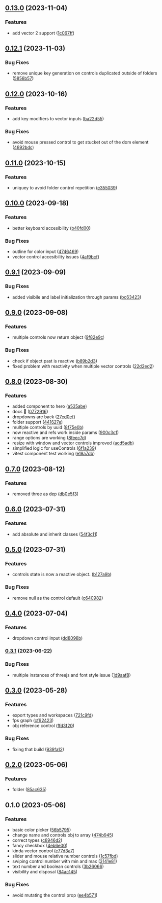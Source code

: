 

## [0.13.0](https://github.com/Tresjs/leches/compare/0.12.1...0.13.0) (2023-11-04)


### Features

* add vector 2 support ([1c067ff](https://github.com/Tresjs/leches/commit/1c067ffa2b1c56c367cc0b462e3d6e8b050f5b14))

## [0.12.1](https://github.com/Tresjs/leches/compare/0.12.0...0.12.1) (2023-11-03)


### Bug Fixes

* remove unique key generation on controls duplicated outside of folders ([5858b57](https://github.com/Tresjs/leches/commit/5858b572cc0f7532870af8caa67703aa628162ed))

## [0.12.0](https://github.com/Tresjs/leches/compare/0.11.0...0.12.0) (2023-10-16)


### Features

* add key modifiers to vector inputs ([ba22d55](https://github.com/Tresjs/leches/commit/ba22d559b612083156cef6d493497243dc3776b8))


### Bug Fixes

* avoid mouse pressed control to get stucket out of the dom element ([4892bdc](https://github.com/Tresjs/leches/commit/4892bdcbb157a4a7eac89033cb926cd5c6e21681))

## [0.11.0](https://github.com/Tresjs/leches/compare/0.10.0...0.11.0) (2023-10-15)


### Features

* uniquey to avoid folder control repetition ([e355039](https://github.com/Tresjs/leches/commit/e355039cb214d80bac94986024965ecb30c87cc1))

## [0.10.0](https://github.com/Tresjs/leches/compare/0.9.1...0.10.0) (2023-09-18)


### Features

* better keyboard accesibility ([b40fd00](https://github.com/Tresjs/leches/commit/b40fd00bd09900552ea1669e79b9feee4152fd27))


### Bug Fixes

* outline for color input ([4746469](https://github.com/Tresjs/leches/commit/47464693059c62e9ff4b1d2b2c1781b68b0a37b4))
* vector control accesibility issues ([4af9bcf](https://github.com/Tresjs/leches/commit/4af9bcf16b72fd336233a43f67245c627dbc9386))

## [0.9.1](https://github.com/Tresjs/leches/compare/0.9.0...0.9.1) (2023-09-09)


### Bug Fixes

* added visibile and label initialization through params ([bc63423](https://github.com/Tresjs/leches/commit/bc634233f2389273cf5c2e6e1e25177460ba5c1e))

## [0.9.0](https://github.com/Tresjs/leches/compare/0.8.0...0.9.0) (2023-09-08)


### Features

* multiple controls now return object ([9f82e9c](https://github.com/Tresjs/leches/commit/9f82e9caf37ced8365a1b356ed5455fb59443e0f))


### Bug Fixes

* check if object past is reactive ([b89b2d3](https://github.com/Tresjs/leches/commit/b89b2d3c3baf45c3960e87c5f3cdfc123146710e))
* fixed problem with reactivity when multiple vector controls ([22d2ed2](https://github.com/Tresjs/leches/commit/22d2ed22e2b6264653efb1610388b62ac35d829d))

## [0.8.0](https://github.com/Tresjs/leches/compare/0.7.0...0.8.0) (2023-08-30)


### Features

* added component to hero ([a535abe](https://github.com/Tresjs/leches/commit/a535abeb3699e448b8b4f5127a7bd5e279977f79))
* docs 🍰 ([0772916](https://github.com/Tresjs/leches/commit/07729164cb567f4fc0adf49e41ca76276995f9b8))
* dropdowns are back ([27cd0ef](https://github.com/Tresjs/leches/commit/27cd0effbadb29d04fb6e270178c407e350f5759))
* folder support ([441627e](https://github.com/Tresjs/leches/commit/441627ebe3f75b1235d55821f24b67e3113fc235))
* multiple controls by uuid ([8f75e0b](https://github.com/Tresjs/leches/commit/8f75e0b40ec8dd391629b300dd2b5e59fcd2db73))
* now reactive and refs work inside params ([900c3c1](https://github.com/Tresjs/leches/commit/900c3c1ab58941437abba70c8fe84204b5cb645f))
* range options are working ([8feec7d](https://github.com/Tresjs/leches/commit/8feec7de13499cce406dbc2ae3135996d22acee3))
* resize with window and vector controls improved ([acd5adb](https://github.com/Tresjs/leches/commit/acd5adb956e0b3cff862e9506662165638381d4d))
* simplified logic for useControls ([6f1a239](https://github.com/Tresjs/leches/commit/6f1a2390e1861baff0caf5a6b374393372808e5b))
* vitest component test working ([e18a7db](https://github.com/Tresjs/leches/commit/e18a7db4ff80cf1a6f7f3865d19234d1ef808a7a))

## [0.7.0](https://github.com/Tresjs/leches/compare/0.6.0...0.7.0) (2023-08-12)


### Features

* removed three as dep ([db0e5f3](https://github.com/Tresjs/leches/commit/db0e5f34f208de97e01ef57300d1519bcdf5916a))

## [0.6.0](https://github.com/Tresjs/leches/compare/0.5.0...0.6.0) (2023-07-31)


### Features

* add absolute and inherit classes ([54f3c11](https://github.com/Tresjs/leches/commit/54f3c11b88291764959f6cfeaa4a09669a6f8cea))

## [0.5.0](https://github.com/Tresjs/leches/compare/0.4.0...0.5.0) (2023-07-31)


### Features

* controls state is now a reactive object. ([b127a9b](https://github.com/Tresjs/leches/commit/b127a9bbb71e7c95dfdaf9c082f9002c285d0fd5))


### Bug Fixes

* remove null as the control default ([c640982](https://github.com/Tresjs/leches/commit/c6409827d9b1b28e39c350dd6bc50afe7ffac53f))

## [0.4.0](https://github.com/Tresjs/leches/compare/0.3.1...0.4.0) (2023-07-04)


### Features

* dropdown control input ([dd8098b](https://github.com/Tresjs/leches/commit/dd8098bd15c1daca7d1aa9932d4edb12f7bea2b7))

### [0.3.1](https://github.com/Tresjs/leches/compare/0.3.0...0.3.1) (2023-06-22)


### Bug Fixes

* multiple instances of threejs and font style issue ([1d9aaf8](https://github.com/Tresjs/leches/commit/1d9aaf88c3060c3642904b79a2538c84d90ad5eb))

## [0.3.0](https://github.com/Tresjs/leches/compare/0.2.0...0.3.0) (2023-05-28)


### Features

* export types and workspaces ([721c9fd](https://github.com/Tresjs/leches/commit/721c9fd4bb859da73602bfc7b1bc17903e4efc01))
* fps graph ([cf92423](https://github.com/Tresjs/leches/commit/cf924237772c3cb9a9a9fc77ee9edd2d7d05ca88))
* obj reference control ([ffd3f20](https://github.com/Tresjs/leches/commit/ffd3f2048ad58f5dd6c6db8f6e925e32cadbcd13))


### Bug Fixes

* fixing that build ([939fa12](https://github.com/Tresjs/leches/commit/939fa12fb28495d31fc6d1271e28ca50fd582356))

## [0.2.0](https://github.com/Tresjs/leches/compare/0.1.0...0.2.0) (2023-05-06)


### Features

* folder ([85ac635](https://github.com/Tresjs/leches/commit/85ac6356dcc1816fa51d4ade97545105a552ef6b))

## 0.1.0 (2023-05-06)


### Features

* basic color picker ([56b5795](https://github.com/Tresjs/leches/commit/56b5795f66cbae0dc61ef260e1a7e6cd7e98239e))
* change name and controls obj to array ([474b945](https://github.com/Tresjs/leches/commit/474b945ecef3f168c44960539d0e2d7b8747c450))
* correct types ([c8946d2](https://github.com/Tresjs/leches/commit/c8946d2611cd87275363372c5427f7cda69fafa6))
* fancy checkbox ([4eb6e00](https://github.com/Tresjs/leches/commit/4eb6e0086c05807bc95b64d1a5eab3a2ac20ca76))
* kinda vector control ([c77d3a7](https://github.com/Tresjs/leches/commit/c77d3a7de06364d69217e916f9b0024beaf2d785))
* slider and mouse relative number controls ([1c57fbd](https://github.com/Tresjs/leches/commit/1c57fbd362f4535249691655adfffd395f8c2deb))
* swiping control number with min and max ([3141e81](https://github.com/Tresjs/leches/commit/3141e81b2d7e9b3e5ddb6c986e15fbac6687c3b2))
* text number and boolean controls ([3b26066](https://github.com/Tresjs/leches/commit/3b260666dcb6bcf4509782e767ff8f7f84833826))
* visibility and disposal ([84ac145](https://github.com/Tresjs/leches/commit/84ac145e8460c67267fe4b0ecc6b0ef4c158823b))


### Bug Fixes

* avoid mutating the control prop ([ee4b571](https://github.com/Tresjs/leches/commit/ee4b571a11f0a3ce7932ece8c678094632a86983))